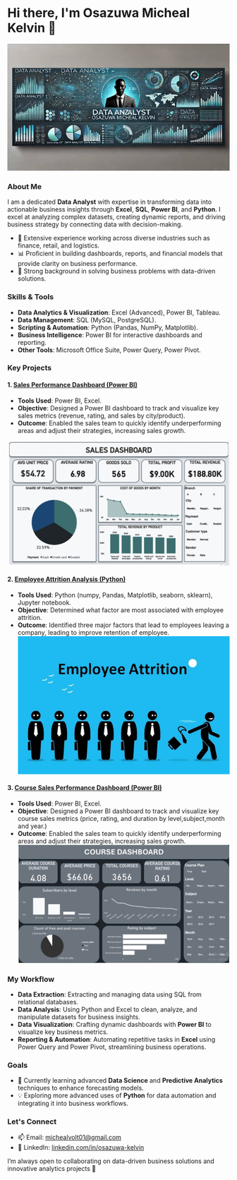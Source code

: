 # Hi there, I'm Osazuwa Micheal Kelvin 👋

![GitHub Banner](./da-banner.jpg)

### About Me
I am a dedicated **Data Analyst** with expertise in transforming data into actionable business insights through **Excel**, **SQL**, **Power BI**, and **Python**. I excel at analyzing complex datasets, creating dynamic reports, and driving business strategy by connecting data with decision-making.

- 💼 Extensive experience working across diverse industries such as finance, retail, and logistics.
- 📊 Proficient in building dashboards, reports, and financial models that provide clarity on business performance.
- 🚀 Strong background in solving business problems with data-driven solutions.

### Skills & Tools
- **Data Analytics & Visualization**: Excel (Advanced), Power BI, Tableau.
- **Data Management**: SQL (MySQL, PostgreSQL).
- **Scripting & Automation**: Python (Pandas, NumPy, Matplotlib).
- **Business Intelligence**: Power BI for interactive dashboards and reporting.
- **Other Tools**: Microsoft Office Suite, Power Query, Power Pivot.

### Key Projects

#### 1. [Sales Performance Dashboard (Power BI)](https://github.com/Osazuwa-Micheal/sales-project)
- **Tools Used**: Power BI, Excel.
- **Objective**: Designed a Power BI dashboard to track and visualize key sales metrics (revenue, rating, and sales by city/product).
- **Outcome**: Enabled the sales team to quickly identify underperforming areas and adjust their strategies, increasing sales growth.

![Sales Performance Dashboard](./second_dash_board.jpg)
  

#### 2. [Employee Attrition Analysis (Python)](https://github.com/Osazuwa-Micheal/employee-attrition)
- **Tools Used**: Python (numpy, Pandas, Matplotlib, seaborn, sklearn), Jupyter notebook.
- **Objective**: Determined what factor are most associated with employee attrition.
- **Outcome**: Identified three major factors  that lead to employees leaving a company, leading to improve retention of employee.
![Employee Attrition](./Employee-Attrition.jpg)
#### 3. [Course Sales Performance Dashboard (Power BI)](https://github.com/yourusername/financial-forecasting-model)
- **Tools Used**: Power BI, Excel.
- **Objective**: Designed a Power BI dashboard to track and visualize key course sales metrics (price, rating, and duration by level,subject,month and year.)
- **Outcome**: Enabled the sales team to quickly identify underperforming areas and adjust their strategies, increasing sales growth.
![Course Sales Performance Dashboard](./first_dash_board.jpg)

### My Workflow
- **Data Extraction**: Extracting and managing data using SQL from relational databases.
- **Data Analysis**: Using Python and Excel to clean, analyze, and manipulate datasets for business insights.
- **Data Visualization**: Crafting dynamic dashboards with **Power BI** to visualize key business metrics.
- **Reporting & Automation**: Automating repetitive tasks in **Excel** using Power Query and Power Pivot, streamlining business operations.

### Goals
- 🌱 Currently learning advanced **Data Science** and **Predictive Analytics** techniques to enhance forecasting models.
- 💡 Exploring more advanced uses of **Python** for data automation and integrating it into business workflows.

### Let's Connect
- 📫 Email: michealvolt01@gmail.com
- 💼 LinkedIn: [linkedin.com/in/osazuwa-kelvin](https://www.linkedin.com/in/micheal-osazuwa-kelvin14471230b)

I’m always open to collaborating on data-driven business solutions and innovative analytics projects 🚀
